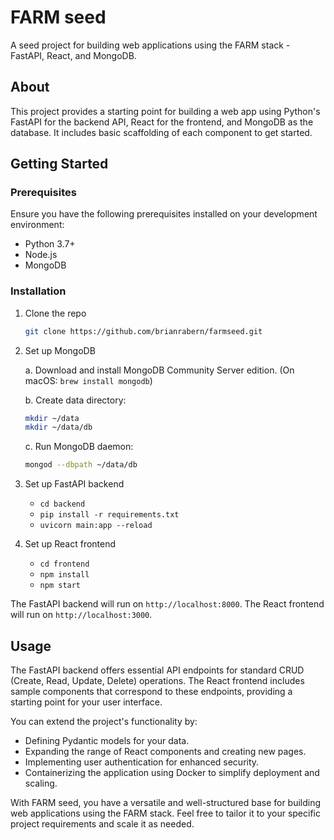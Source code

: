 # FARM seed

A seed project for building web applications using the FARM stack - FastAPI, React, and MongoDB.

## About

This project provides a starting point for building a web app using Python's FastAPI for the backend API, React for the frontend, and MongoDB as the database. It includes basic scaffolding of each component to get started.

## Getting Started

### Prerequisites

Ensure you have the following prerequisites installed on your development environment:

- Python 3.7+
- Node.js
- MongoDB

### Installation

1. Clone the repo

   ```bash
   git clone https://github.com/brianrabern/farmseed.git
   ```

2. Set up MongoDB

   a. Download and install MongoDB Community Server edition. (On macOS: `brew install mongodb`)

   b. Create data directory:

   ```bash
   mkdir ~/data
   mkdir ~/data/db
   ```

   c. Run MongoDB daemon:

   ```bash
   mongod --dbpath ~/data/db
   ```

3. Set up FastAPI backend

   - `cd backend`
   - `pip install -r requirements.txt`
   - `uvicorn main:app --reload`

4. Set up React frontend

   - `cd frontend`
   - `npm install`
   - `npm start`

The FastAPI backend will run on `http://localhost:8000`.
The React frontend will run on `http://localhost:3000`.

## Usage

The FastAPI backend offers essential API endpoints for standard CRUD (Create, Read, Update, Delete) operations. The React frontend includes sample components that correspond to these endpoints, providing a starting point for your user interface.

You can extend the project's functionality by:

- Defining Pydantic models for your data.
- Expanding the range of React components and creating new pages.
- Implementing user authentication for enhanced security.
- Containerizing the application using Docker to simplify deployment and scaling.

With FARM seed, you have a versatile and well-structured base for building web applications using the FARM stack. Feel free to tailor it to your specific project requirements and scale it as needed.
